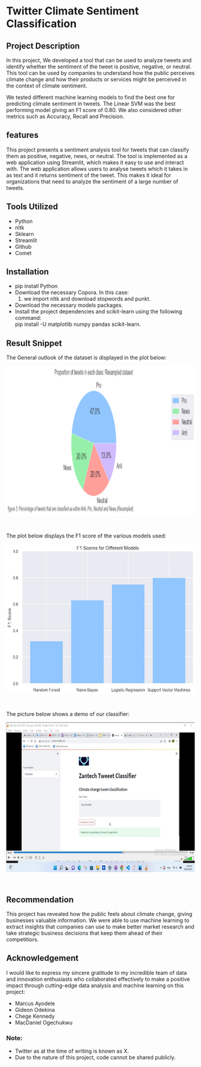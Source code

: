 # Twitter Climate Sentiment Classification

## Project Description

In this project, We developed a tool that can be used to analyze tweets and identify whether the sentiment of the tweet is positive, negative, or neutral. This tool can be used by companies to understand how the public perceives climate change and how their products or services might be perceived in the context of climate sentiment.

We tested different machine learning models to find the best one for predicting climate sentiment in tweets. The Linear SVM was the best performing model giving an F1 score of 0.80. We also considered other metrics such as Accuracy, Recall and Precision.
<br>

## features
This project presents a sentiment analysis tool for tweets that can classify them as positive, negative, news, or neutral. The tool is implemented as a web application using Streamlit, which makes it easy to use and interact with.
The web application allows users to analyse tweets which it takes in as text and it returns sentiment of the tweet. This makes it ideal for organizations that need to analyze the sentiment of a large number of tweets.
<br>
## Tools Utilized
* Python
* nltk
* Sklearn
* Streamlit
* Github
* Comet

## Installation
* pip install Python
* Download the necessary Copora. In this case: 
  1. we import nltk and download stopwords and punkt.
* Download the necessary models packages.
* Install the project dependencies and scikit-learn using the following command:<br> pip install -U matplotlib numpy pandas scikit-learn.

## Result Snippet
The General outlook of the dataset is displayed in the plot below:
<p align="center">
<img align = "center" width="700" height="400" src="https://github.com/OnyekaEkesi/Pics_for_github_project_readme/blob/main/Twitter_sentiment/piechart.png?raw=true">
</p> <br> 

The plot below displays the F1 score of the various models used:
<p align="center">
<img align = "center" width="700" height="400" src="https://github.com/OnyekaEkesi/Pics_for_github_project_readme/blob/main/Twitter_sentiment/metric.jpg?raw=true">
</p> <br> 

The picture below shows a demo of our classifier:
<p align="center">
<img align = "center" width="700" height="400" src="https://github.com/OnyekaEkesi/Pics_for_github_project_readme/blob/main/Twitter_sentiment/appdemo.jpg?raw=true">
</p> <br> 

## Recommendation
This project has revealed how the public feels about climate change, giving businesses valuable information. We were able to use machine learning to extract insights that companies can use to make better market research and take strategic business decisions that keep them ahead of their competitiors.

## Acknowledgement
I would like to express my sincere gratitude to my incredible team of data and innovation enthusiasts who collaborated effectively to make a positive impact through cutting-edge data analysis and machine learning on this project:

* Marcus Ayodele
* Gideon Odekina
* Chege Kennedy
* MacDaniel Ogechukwu

### Note:
* Twitter as at the time of writing is known as X.
* Due to the nature of this project, code cannot be shared publicly.
